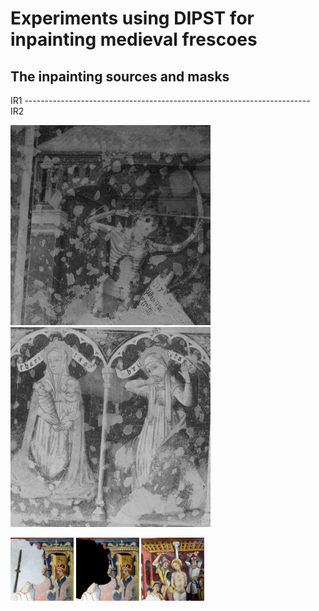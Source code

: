 # Experiments using DIPST for inpainting medieval frescoes
## The inpainting sources and masks 
IR1 ----------------------------------------------------------------------- IR2 


![IR1](https://github.com/fmerizzi/DIPST_inpainting/blob/main/inpainting_sources/IR-1GIF.gif)
![IR2](https://github.com/fmerizzi/DIPST_inpainting/blob/main/inpainting_sources/IR-2GIF.gif)



<img src="https://github.com/fmerizzi/DIPST_inpainting/blob/main/inpainting_sources/DSC_0148crop1.jpeg" width=20% height=20%>
<img src="https://github.com/fmerizzi/DIPST_inpainting/blob/main/inpainting_sources/DSC_0148crop1_mask%26image.jpeg" width=20% height=20%>
<img src="https://github.com/fmerizzi/DIPST_inpainting/blob/main/inpainting_sources/DSC_0148crop2.jpeg" width=20% height=20%>
